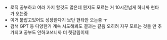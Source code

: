 
- 로직 공부하고 여러 가지 할것도 많은데 뭔지도 모르는 거 10시간넘게 하니까 현타가 오는중 
- 이거 붙잡고있어도 성장한다기 보단 현타만 오는중 ㅜ
- 검색 GPT 등 다양한거 계속 시도해봐도 결과는 같음 오히려 자꾸 모르는 것들 만 추가되고 공부도 안하고쓰니까 더 헷갈림이제 
